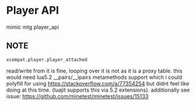 # Player API

mimic mtg player_api

## NOTE

`xcompat.player.player_attached`

read/write from it is fine, looping over it is not as it is a proxy table. this
would need lua5.2 __pairs/__ipairs metamethods support which i could polyfill
for using https://stackoverflow.com/a/77354254 but didnt feel like doing at 
this time. (luajit supports this via 5.2 extensions). additionally see issue: 
https://github.com/minetest/minetest/issues/15133